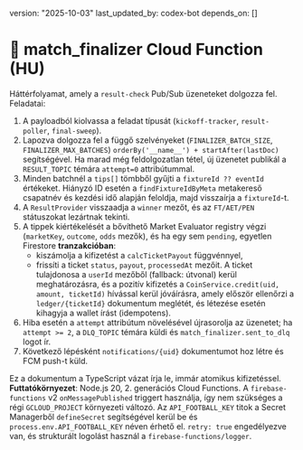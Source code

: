 version: "2025-10-03"
last_updated_by: codex-bot
depends_on: []

# 🧮 match_finalizer Cloud Function (HU)

Háttérfolyamat, amely a `result-check` Pub/Sub üzeneteket dolgozza fel. Feladatai:

1. A payloadból kiolvassa a feladat típusát (`kickoff-tracker`, `result-poller`, `final-sweep`).
2. Lapozva dolgozza fel a függő szelvényeket (`FINALIZER_BATCH_SIZE`, `FINALIZER_MAX_BATCHES`) `orderBy('__name__') + startAfter(lastDoc)` segítségével. Ha marad még feldolgozatlan tétel, új üzenetet publikál a `RESULT_TOPIC` témára `attempt=0` attribútummal.
3. Minden batchnél a `tips[]` tömbből gyűjti a `fixtureId ?? eventId` értékeket. Hiányzó ID esetén a `findFixtureIdByMeta` metakereső csapatnév és kezdési idő alapján feloldja, majd visszaírja a `fixtureId`-t.
4. A `ResultProvider` visszaadja a `winner` mezőt, és az `FT/AET/PEN` státuszokat lezártnak tekinti.
5. A tippek kiértékelését a bővíthető Market Evaluator registry végzi (`marketKey`, `outcome`, `odds` mezők), és ha egy sem `pending`, egyetlen Firestore **tranzakcióban**:
   - kiszámolja a kifizetést a `calcTicketPayout` függvénnyel,
   - frissíti a ticket `status`, `payout`, `processedAt` mezőit.
   A ticket tulajdonosa a `userId` mezőből (fallback: útvonal) kerül meghatározásra, és a pozitív kifizetés a `CoinService.credit(uid, amount, ticketId)` hívással kerül jóváírásra, amely először ellenőrzi a `ledger/{ticketId}` dokumentum meglétét, és létezése esetén kihagyja a wallet írást (idempotens).
6. Hiba esetén a `attempt` attribútum növelésével újrasorolja az üzenetet; ha `attempt >= 2`, a `DLQ_TOPIC` témára küldi és `match_finalizer.sent_to_dlq` logot ír.
7. Következő lépésként `notifications/{uid}` dokumentumot hoz létre és FCM push-t küld.

Ez a dokumentum a TypeScript vázat írja le, immár atomikus kifizetéssel.
**Futtatókörnyezet**: Node.js 20, 2. generációs Cloud Functions.
A `firebase-functions` v2 `onMessagePublished` triggert használja, így nem szükséges a régi `GCLOUD_PROJECT` környezeti változó.
Az `API_FOOTBALL_KEY` titok a Secret Managerből `defineSecret` segítségével kerül be és `process.env.API_FOOTBALL_KEY` néven érhető el.
`retry: true` engedélyezve van, és strukturált logolást használ a `firebase-functions/logger`.
